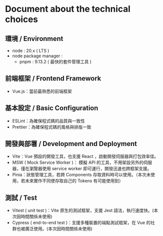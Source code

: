# Document about the technical choices

## 環境 / Environment

- node : 20.x ( LTS )
- node package manager :
  - pnpm : 9.13.2 ( 最快的套件管理工具 )

## 前端框架 / Frontend Framework

- Vue.js：當前最熟悉的前端框架

## 基本設定 / Basic Configuration

- ESLint：為確保程式碼的品質與一致性
- Prettier：為確保程式碼的風格與排版一致

## 開發與部署 / Development and Deployment

- Vite：Vue 預設的開發工具，也支援 React ，啟動開發伺服器與打包效率佳。
- MSW ( Mock Service Worker )： 模擬 API 的工具，不用架設另外的伺服器，僅在瀏覽器使用 service worker 即可運行，開發迅速也跨框架支援。
- Pinia：狀態管理工具，若跨 Components 存取資料時可以使用。（本次未使用，若未來實作不同使存取自己的 Tokens 有可能使用到）

## 測試 / Test

- Vitest ( unit test )：Vite 原生的測試框架，支援 Jest 語法，執行速度快。(本次因時間關係未使用)
- Cypress ( end-to-end test )：支援多種裝置的端點測試框架，在 Vue 的社群也被廣泛使用。(本次因時間關係未使用)
